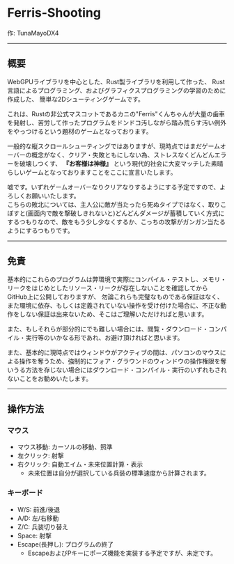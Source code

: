 # Ferris-Shooting

作: TunaMayoDX4

---

## 概要

WebGPUライブラリを中心とした、Rust製ライブラリを利用して作った、
Rust言語によるプログラミング、およびグラフィクスプログラミングの学習のために作成した、
簡単な2Dシューティングゲームです。

これは、Rustの非公式マスコットであるカニの"Ferris"くんちゃんが大量の歯車を発射し、苦労して作ったプログラムをドンドコ汚しながら踏み荒らす汚い例外をやっつけるという題材のゲームとなっております。

一般的な縦スクロールシューティングではありますが、現時点ではまだゲームオーバーの概念がなく、クリア・失敗ともにしない為、ストレスなくどんどんエラーを破壊しつくす、 **『お客様は神様』** という現代的社会に大変マッチした素晴らしいゲームとなっておりますことをここに宣言いたします。

嘘です。いずれゲームオーバーなりクリアなりするようにする予定ですので、よろしくお願いいたします。  
こちらの敗北については、主人公に敵が当たったら死ぬタイプではなく、取りこぼすと(画面内で敵を撃破しきれないと)どんどんダメージが蓄積していく方式にするつもりなので、敵をもう少し少なくするか、こっちの攻撃がガンガン当たるようにするつもりです。

---

## 免責

基本的にこれらのプログラムは弊環境で実際にコンパイル・テストし、メモリ・リークをはじめとしたリソース・リークが存在しないことを確認してからGitHub上に公開しておりますが、
勿論これらも完璧なものである保証はなく、また環境に依存、もしくは定義されていない操作を受け付けた場合に、不正な動作をしない保証は出来ないため、そこはご理解いただければと思います。

また、もしそれらが部分的にでも難しい場合には、閲覧・ダウンロード・コンパイル・実行等のいかなる形であれ、お避け頂ければと思います。

また、基本的に現時点ではウィンドウがアクティブの間は、パソコンのマウスによる操作を奪うため、強制的にフォア・グラウンドのウィンドウの操作権限を奪いうる方法を存じない場合にはダウンロード・コンパイル・実行のいずれもされないことをお勧めいたします。

---

## 操作方法

### マウス

- マウス移動: カーソルの移動、照準
- 左クリック: 射撃
- 右クリック: 自動エイム・未来位置計算・表示
    - 未来位置は自分が選択している兵装の標準速度から計算されます。

### キーボード

- W/S: 前進/後退
- A/D: 左/右移動
- Z/C: 兵装切り替え
- Space: 射撃
- Escape(長押し): プログラムの終了
    - EscapeおよびPキーにポーズ機能を実装する予定ですが、未定です。